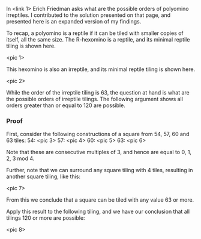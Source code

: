 In <link 1> Erich Friedman asks what are the possible orders of polyomino irreptiles. I contributed to the solution presented on that 
page, and presented here is an expanded version of my findings. 

To recap, a polyomino is a reptile if it can be tiled with smaller copies of itself, all the same size. The R-hexomino is a reptile, and its minimal 
reptile tiling is shown here. 

<pic 1>

This hexomino is also an irreptile, and its minimal reptile tiling is shown here. 

<pic 2> 

While the order of the irreptile tiling is 63, the question at hand is what are the possible orders of irreptile tilings. The following argument shows 
all orders greater than or equal to 120 are possible. 
  
### Proof
First, consider the following constructions of a square from 54, 57, 60 and 63 tiles:
54: 
<pic 3> 
57: 
<pic 4> 
60: 
<pic 5> 
63: 
<pic 6> 

Note that these are consecutive multiples of 3, and hence are equal to 0, 1, 2, 3 mod 4. 

Further, note that we can surround any square tiling with 4 tiles, resulting in another square tiling, like this:

<pic 7> 

From this we conclude that a square can be tiled with any value 63 or more. 

Apply this result to the following tiling, and we have our conclusion that all tilings 120 or more are possible:

<pic 8> 




